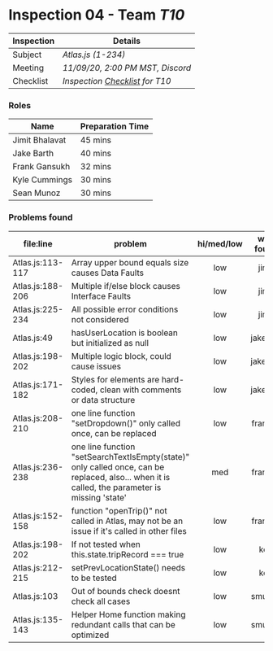 # Inspection 04 - Team *T10* 
 
| Inspection | Details |
| ----- | ----- |
| Subject | *Atlas.js (1-234)* |
| Meeting | *11/09/20, 2:00 PM MST, Discord* |
| Checklist | *Inspection [Checklist](https://github.com/csucs314f20/t10/blob/master/reports/checklist.md) for T10* |

### Roles

| Name | Preparation Time |
| ---- | ---- |
| Jimit Bhalavat | 45 mins |
| Jake Barth | 40 mins |
| Frank Gansukh | 32 mins |
| Kyle Cummings | 30 mins |
| Sean Munoz | 30 mins |

### Problems found

| file:line | problem | hi/med/low | who found | github#  |
| --- | --- | :---: | :---: | --- |
| Atlas.js:113-117 | Array upper bound equals size causes Data Faults | low | jimit | Issue #907 |
| Atlas.js:188-206 | Multiple if/else block causes Interface Faults | low | jimit | Issue #908 |
| Atlas.js:225-234 | All possible error conditions not considered | low | jimit | Issue #909 |
| Atlas.js:49 | hasUserLocation is boolean but initialized as null | low | jakebart | |
| Atlas.js:198-202 | Multiple logic block, could cause issues | low | jakebart | |
| Atlas.js:171-182 | Styles for elements are hard-coded, clean with comments or data structure | low | jakebart | |
| Atlas.js:208-210 | one line function "setDropdown()" only called once, can be replaced | low | frankyg | |
| Atlas.js:236-238 | one line function "setSearchTextIsEmpty(state)" only called once, can be replaced, also... when it is called, the parameter is missing 'state' | med | frankyg | |
| Atlas.js:152-158 | function "openTrip()" not called in Atlas, may not be an issue if it's called in other files | low | frankyg | |
| Atlas.js:198-202 | If not tested when this.state.tripRecord === true | low | kc7 | Issue #914 |
| Atlas.js:212-215 | setPrevLocationState() needs to be tested | low | kc7 | Issue #915 |
| Atlas.js:103 | Out of bounds check doesnt check all cases | low | smunoz | Issue #920 |
| Atlas.js:135-143 | Helper Home function making redundant calls that can be optimized | low | smunoz | Issue #922 |
